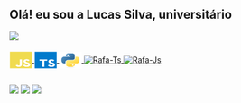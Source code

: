 ## Olá! eu sou a Lucas Silva, universitário

<div>
  <a href="https://github.com/costaProg">
  <img height="180em" src="https://github-readme-stats.vercel.app/api?username=costaProg&show_icons=true&theme=tokyonight&hide=contribs,prs"/>
</div>

<div style="display: inline_block"><br>
  <img align="center" alt="Rafa-Js" height="30" width="40" src="https://raw.githubusercontent.com/devicons/devicon/master/icons/javascript/javascript-plain.svg">
  <img align="center" alt="Rafa-Ts" height="30" width="40" src="https://raw.githubusercontent.com/devicons/devicon/master/icons/typescript/typescript-plain.svg">
  <img align="center" alt="Rafa-Python" height="30" width="40" src="https://raw.githubusercontent.com/devicons/devicon/master/icons/python/python-original.svg">
  <img align="center" alt="Rafa-Ts" height="30" width="40" 
src="https://cdn.jsdelivr.net/gh/devicons/devicon@latest/icons/c/c-original.svg" />
  <img align="center" alt="Rafa-Js" height="30" width="40"
src="https://cdn.jsdelivr.net/gh/devicons/devicon@latest/icons/java/java-original-wordmark.svg" />        
</div>

##

<div> 
 <a href="https://discord.gg/lucas_9633" target="_blank"><img src="https://img.shields.io/badge/Discord-7289DA?style=for-the-badge&logo=discord&logoColor=white" target="_blank"></a> 
  <a href = "mailto:lucas.costa20033@gmail.com"><img src="https://img.shields.io/badge/-Gmail-%23333?style=for-the-badge&logo=gmail&logoColor=white" target="_blank"></a>
  <a href="https://www.linkedin.com/in/lucascostaa" target="_blank"><img src="https://img.shields.io/badge/-LinkedIn-%230077B5?style=for-the-badge&logo=linkedin&logoColor=white" target="_blank"></a> 
</div>
